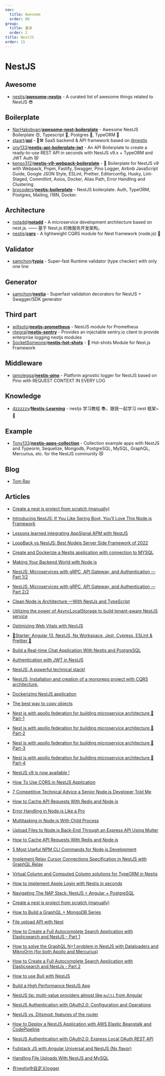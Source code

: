 ```yaml
---
nav:
  title: Awesome
  order: 80
group:
  title: 基本
  order: 2
title: NestJS
order: 15
---
```


# NestJS

## Awesome

- [nestjs](https://github.com/nestjs?type=source)/**[awesome-nestjs](https://github.com/nestjs/awesome-nestjs)** - A curated list of awesome things related to NestJS 😎

## Boilerplate

- [NarHakobyan](https://github.com/NarHakobyan)/**[awesome-nest-boilerplate](https://github.com/NarHakobyan/awesome-nest-boilerplate)** - Awesome NestJS Boilerplate 😍, Typescript 💪, Postgres 🎉, TypeORM 🥳
- [staart](https://github.com/staart?type=source)/**[api](https://github.com/staart/api)** - 🏁🛠️ SaaS backend & API framework based on [@nestjs](https://github.com/nestjs?type=source)
- [ony133](https://github.com/Tony133)/**[nestjs-api-boilerplate-jwt](https://github.com/Tony133/nestjs-api-boilerplate-jwt)** - An API Boilerplate to create a ready-to-use REST API in seconds with NestJS v9.x + TypeORM and JWT Auth 😻
- [kenso312](https://github.com/kenso312)/**[nestjs-v9-webpack-boilerplate](https://github.com/kenso312/nestjs-v9-webpack-boilerplate)** - 🎨 Boilerplate for NestJS v9 with Webpack, Pnpm, Fastify, Swagger, Pino Logger, Airbnb JavaScript Guide, Google JSON Style, ESLint, Prettier, Editorconfig, Husky, Lint-Staged, Commitlint, Axios, Docker, Alias Path, Error Handling and Clustering
- [brocoders](https://github.com/brocoders)/**[nestjs-boilerplate](https://github.com/brocoders/nestjs-boilerplate)** - NestJS boilerplate. Auth, TypeORM, Postgres, Mailing, I18N, Docker.

## Architecture

- [notadd](https://github.com/notadd?type=source)/**[notadd](https://github.com/notadd/notadd)** - A microservice development architecture based on nest.js. —— 基于 Nest.js 的微服务开发架构。
- [nestjs](https://github.com/nestjs?type=source)/**[cqrs](https://github.com/nestjs/cqrs)** - A lightweight CQRS module for Nest framework (node.js) 🎈

## Validator

- [samchon](https://github.com/samchon)/**[typia](https://github.com/samchon/typia)** - Super-fast Runtime validator (type checker) with only one line

## Generator

- [samchon](https://github.com/samchon)/**[nestia](https://github.com/samchon/nestia)** - Superfast validation decorators for NestJS + Swagger/SDK generator

## Third part

- [willsoto](https://github.com/willsoto)/**[nestjs-prometheus](https://github.com/willsoto/nestjs-prometheus)** - NestJS module for Prometheus
- [ntegral](https://github.com/ntegral)/**[nestjs-sentry](https://github.com/ntegral/nestjs-sentry)** - Provides an injectable sentry.io client to provide enterprise logging nestjs modules
- [SocketSomeone](https://github.com/SocketSomeone)/**[nestjs-hot-shots](https://github.com/SocketSomeone/nestjs-hot-shots)** - 🐶 Hot-shots Module for Nest.js Framework

## Middleware

- [iamolegga](https://github.com/iamolegga)/**[nestjs-pino](https://github.com/iamolegga/nestjs-pino)** - Platform agnostic logger for NestJS based on Pino with REQUEST CONTEXT IN EVERY LOG

## Knowledge

- [dzzzzzy](https://github.com/dzzzzzy)/**[Nestjs-Learning](https://github.com/dzzzzzy/Nestjs-Learning)** - nestjs 学习教程 📚，跟我一起学习 nest 框架~ 💪

## Example

- [Tony133](https://github.com/Tony133)/**[nestjs-apps-collection](https://github.com/Tony133/nestjs-apps-collection)** - Collection example apps with NestJS and Typeorm, Sequelize, Mongodb, PostgreSQL, MySQL, GraphQL, Mercurius, etc. for the NestJS community 😻

## Blog

- [Tom Ray](https://www.tomray.dev/)

## Articles

- [Create a nest js project from scratch (manually)](https://medium.com/@shshanka224/create-a-nest-js-project-from-scratch-manually-343d82e36aa2?source=topics_v2---------8-89--------------------6a388193_c4ed_4bd4_8b55_8e7da228ee21-------19)

- [Introducing NestJS: If You Like Spring Boot, You’ll Love This Node.js Framework](https://medium.com/javascript-in-plain-english/if-you-like-spring-boot-then-youll-love-this-nodejs-framework-4e5c81a034f3?source=topics_v2---------9-89--------------------6a388193_c4ed_4bd4_8b55_8e7da228ee21-------19)

- [Lessons learned integrating AppSignal APM with NestJS](https://medium.com/superface/lessons-learned-integrating-appsignal-apm-with-nestjs-d0ebf391949c?source=topics_v2---------37-89--------------------75e04843_c4bc_4403_b840_b0df80ab8fd1-------19)

- [LoopBack vs NestJS: Best Nodejs Server Side Framework of 2022](https://medium.com/@linearloop/loopback-vs-nestjs-best-nodejs-server-side-framework-of-2022-d04bef12044f?source=topics_v2---------50-89--------------------75e04843_c4bc_4403_b840_b0df80ab8fd1-------19)

- [Create and Dockerize a Nestjs application with connection to MYSQL](https://medium.com/@gonzalomauriciodt/create-and-dockerize-a-nestjs-application-with-connection-to-mysql-78b5242a4975?source=topics_v2---------54-89--------------------75e04843_c4bc_4403_b840_b0df80ab8fd1-------19)

- [Making Your Backend World with Node.js](https://medium.com/@karthikavel2000/making-your-backend-world-with-node-js-8e93babadb9e?source=topics_v2---------57-89--------------------75e04843_c4bc_4403_b840_b0df80ab8fd1-------19)

- [NestJS: Microservices with gRPC, API Gateway, and Authentication — Part 1/2](https://medium.com/gitconnected/nestjs-microservices-with-grpc-api-gateway-and-authentication-part-1-2-650009c03686?source=topics_v2---------7-87--------------------f92e6b61_66d0_4da0_bdc4_98d42efdb846-------19)

- [NestJS: Microservices with gRPC, API Gateway, and Authentication — Part 2/2](https://medium.com/gitconnected/nestjs-microservices-with-grpc-api-gateway-and-authentication-part-2-2-d67dc8e3b86a?source=topics_v2---------73-87--------------------f92e6b61_66d0_4da0_bdc4_98d42efdb846-------19)

- [Clean Node.js Architecture —With NestJs and TypeScript](https://medium.com/better-programming/clean-node-js-architecture-with-nestjs-and-typescript-34b9398d790f?source=topics_v2---------10-87--------------------f92e6b61_66d0_4da0_bdc4_98d42efdb846-------19)

- [Utilizing the power of AsyncLocalStorage to build tenant-aware NestJS service](https://medium.com/bigidev-bigid-engineering/utilizing-the-power-of-asynclocalstorage-to-build-tenant-aware-nestjs-service-27b7d01e2464?source=topics_v2---------1-89--------------------246387d2_ec90_4ace_b510_d25ef341a499-------19)

- [Optimizing Web Vitals with NextJS](https://blog.devgenius.io/optimizing-web-vitals-with-nextjs-f503aaded741?source=collection_home---4------15-----------------------)

- [🚀Starter: Angular 13, NestJS, Nx Workspace, Jest, Cypress, ESLint & Prettier 🚀](https://medium.com/@wilfried.lucha/starter-angular-13-nestjs-nx-workspace-jest-cypress-eslint-prettier-f550c8be315b?source=topics_v2---------0-89--------------------6424a695_71ae_42d5_b52f_1ff09243b963-------19)

- [Build a Real-time Chat Application With Nestjs and PostgreSQL](https://medium.com/better-programming/build-a-real-time-chat-application-with-nestjs-and-postgresql-a212502eb436?source=collection_home---------7----------------------------)

- [Authentication with JWT in NestJS](https://blog.devgenius.io/authentication-with-jwt-in-nestjs-c6617ef6ea21)

- [NestJS: A powerful technical stack!](https://medium.com/@exfabrica/nestjs-a-powerful-technical-stack-af670afbe2f4?source=topics_v2---------8-89--------------------89771ddd_420f_4f49_84ba_fd0e3b539441-------19)

- [NestJS: Installation and creation of a monorepo project with CQRS architecture.](https://medium.com/@exfabrica/nestjs-installation-and-creation-of-a-monorepo-project-with-cqrs-architecture-9bab1516f6d0?source=topics_v2---------7-89--------------------89771ddd_420f_4f49_84ba_fd0e3b539441-------19)

- [Dockerizing NestJS application](https://medium.com/@aaabramov/dockerizing-nestjs-application-a5240c86c3a0?source=topics_v2---------5-89--------------------89771ddd_420f_4f49_84ba_fd0e3b539441-------19)

- [The best way to copy objects](https://medium.com/@marian-caikovski/the-best-way-to-copy-objects-9434cf2fef75?source=topics_v2---------0-89--------------------89771ddd_420f_4f49_84ba_fd0e3b539441-------19)

- [Nest js with apollo federation for building microservice architecture 🚀 Part-1](https://medium.com/tkssharma/nest-js-with-apollo-federation-for-building-microservice-architecture-part-1-f96699e9016d?source=topics_v2---------8-89--------------------a7273230_69f9_486e_af9b_136f2a4f5ec8-------19)

- [Nest js with apollo federation for building microservice architecture 🚀 Part-2](https://medium.com/tkssharma/nest-js-with-apollo-federation-for-building-microservice-architecture-part-2-f200c537999f?source=topics_v2---------7-89--------------------a7273230_69f9_486e_af9b_136f2a4f5ec8-------19)

- [Nest js with apollo federation for building microservice architecture 🚀 Part-3](https://medium.com/tkssharma/nest-js-with-apollo-federation-for-building-microservice-architecture-part-3-db77548a1643?source=topics_v2---------6-89--------------------a7273230_69f9_486e_af9b_136f2a4f5ec8-------19)

- [Nest js with apollo federation for building microservice architecture 🚀 Part-4](https://medium.com/tkssharma/nest-js-with-apollo-federation-for-building-microservice-architecture-part-4-10baefcd96f1?source=topics_v2---------5-89--------------------a7273230_69f9_486e_af9b_136f2a4f5ec8-------19)

- [NestJS v9 is now available !](https://trilon.io/blog/nestjs-9-is-now-available)

- [How To Use CORS in NestJS Application](https://blog.devgenius.io/how-to-use-cors-in-nestjs-application-1e18fddf7303)

- [7 Competitive Technical Advice a Senior Node.js Developer Told Me](https://medium.com/javascript-in-plain-english/7-competitive-technical-advice-a-senior-node-js-developer-told-me-a423171efeaf?source=collection_home---------15----------------------------)

- [How to Cache API Requests With Redis and Node.js](https://medium.com/better-programming/how-to-cache-api-requests-with-redis-and-node-js-cba883385e7?source=collection_home---------33----------------------------)

- [Error Handling in Node.js Like a Pro](https://medium.com/javascript-in-plain-english/error-handling-in-node-js-like-a-pro-ed210baa0600?source=collection_home---------8----------------------------)

- [Multitasking in Node.js With Child Process](https://medium.com/javascript-in-plain-english/multitasking-in-node-js-with-child-process-d82841fd8d29?source=collection_home---------12----------------------------)

- [Upload Files to Node.js Back-End Through an Express API Using Multer](https://medium.com/javascript-in-plain-english/upload-files-to-node-js-back-end-through-an-express-api-using-multer-3d3fc95be9b1?source=collection_home---------13----------------------------)

- [How to Cache API Requests With Redis and Node.js](https://medium.com/better-programming/how-to-cache-api-requests-with-redis-and-node-js-cba883385e7?source=collection_home---------44----------------------------)

- [5 Most Useful NPM CLI Commands for Node.js Development](https://medium.com/javascript-in-plain-english/5-most-useful-npm-cli-commands-for-node-js-development-c4e7684187a?source=collection_home---------8----------------------------)

- [Implement Relay Cursor Connections Specification in NestJS with GraphQL Relay](https://medium.com/javascript-in-plain-english/implement-relay-cursor-connections-specification-in-nestjs-with-graphql-relay-9ba96c4bca79?source=collection_home---------7----------------------------)

- [Virtual Column and Computed Column solutions for TypeORM in Nestjs](https://blog.devgenius.io/virtual-column-and-computer-column-solutions-for-typeorm-in-nestjs-7a4d44b34923)

- [How to implement Apple Login with Nestjs in seconds](https://medium.com/dev-genius/how-to-implement-apple-login-with-nestjs-in-seconds-b88f05abe847?source=topics_v2---------2-89--------------------4b6770be_8331_4169_8638_09c2b38b1712-------17)

- [Navigating The NAP Stack: NestJS + Angular + PostgreSQL](https://medium.com/better-programming/navigating-the-nap-stack-nestjs-angular-postgresql-9a6d3c5b6bcf?source=collection_home---------29----------------------------)

- [Create a nest js project from scratch (manually)](https://medium.com/@shshanka224/create-a-nest-js-project-from-scratch-manually-343d82e36aa2)

- [How to Build a GraphQL + MongoDB Series](https://javascript.plainenglish.io/fieldresolver-and-data-loader-made-easy-with-nestjs-part-5-of-how-to-build-a-graphql-mongodb-e0d3d6f7eeec)

- [File upload API with Nest](https://hiyee-gj.medium.com/file-upload-api-with-nest-e319c7da3e0d)

- [How to Create a Full Autocomplete Search Application with Elasticsearch and NestJS - Part 1](https://dev.to/airscholar/how-to-create-a-full-autocomplete-search-application-with-elasticsearch-and-nestjs-part-1-27k4)

- [How to solve the GraphQL N+1 problem in NestJS with Dataloaders and MikroOrm (for both Apollo and Mercurius)](https://dev.to/tugascript/how-to-solve-the-graphql-n1-problem-in-nestjs-with-dataloaders-and-mikroorm-for-both-apollo-and-mercurius-3klk?utm_source=dormosheio&utm_campaign=dormosheio)

- [How to Create a Full Autocomplete Search Application with Elasticsearch and NestJs - Part 2](https://dev.to/airscholar/how-to-create-a-full-autocomplete-search-application-with-elasticsearch-and-nestjs-part-2-a6b?utm_content=buffer20ad1&utm_medium=social&utm_source=twitter.com&utm_campaign=buffer)

- [How to use Bull with NestJS](https://medium.com/@raviyasas/how-to-use-bull-with-nestjs-18697f123e3c)

- [Build a High Performance NestJS App](https://levelup.gitconnected.com/build-a-high-performance-nestjs-app-5b807ff452e4?source=collection_home---4------7-----------------------)

- [NestJS tip: multi-value providers almost like `multi` from Angular](https://dev.to/micalevisk/nestjs-tip-multi-value-providers-almost-like-multi-from-angular-1c63)

- [NestJS Authentication with OAuth2.0: Configuration and Operations](https://dev.to/tugascript/nestjs-authentication-with-oauth20-configuration-and-operations-41k?utm_source=dormosheio&utm_campaign=dormosheio)

- [NestJS vs. Ditsmod: features of the router](https://dev.to/kostyatretyak/nestjs-vs-ditsmod-features-of-the-router-and-dynamic-modules-3gin?utm_source=dormosheio&utm_campaign=dormosheio)

- [How to Deploy a NestJS Application with AWS Elastic Beanstalk and CodePipeline](https://dev.to/usmanmehmood12/how-to-deploy-a-nestjs-application-with-aws-elastic-beanstalk-and-codepipeline-3eli)

- [NestJS Authentication with OAuth2.0: Express Local OAuth REST API](https://dev.to/tugascript/nestjs-authentication-with-oauth20-express-local-oauth-rest-api-3hfj?utm_source=dormosheio&utm_campaign=dormosheio)

- [Fullstack JS with Angular Universal and NestJS (Nx flavor)](https://dev.to/yannickboetzkes/fullstack-js-with-angular-universal-and-nestjs-nx-flavor-46k5)

- [Handling File Uploads With NestJS and MySQL](https://medium.com/better-programming/handling-file-uploads-with-nestjs-and-mysql-10c83c80ff96?source=collection_home---------46----------------------------)

- [在nestjs中自定义logger](https://blog-sunzehui.vercel.app/post/18f9ebec.html)

